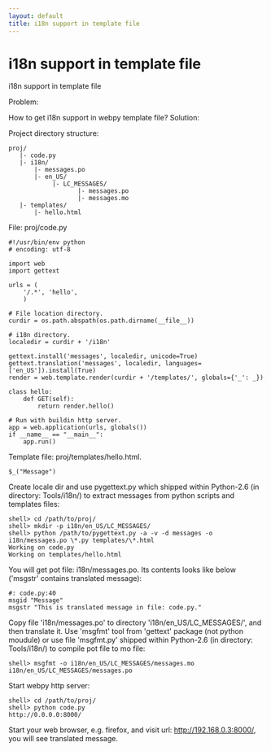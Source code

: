 ```yaml
---
layout: default
title: i18n support in template file
---
```


# i18n support in template file

i18n support in template file

Problem:

How to get i18n support in webpy template file?
Solution:

Project directory structure:

```
proj/
   |- code.py
   |- i18n/
       |- messages.po
       |- en_US/
            |- LC_MESSAGES/
                   |- messages.po
                   |- messages.mo
   |- templates/
       |- hello.html

```

File: proj/code.py

```
#!/usr/bin/env python
# encoding: utf-8

import web
import gettext

urls = (
    '/.*', 'hello',
    )

# File location directory.
curdir = os.path.abspath(os.path.dirname(__file__))

# i18n directory.
localedir = curdir + '/i18n'

gettext.install('messages', localedir, unicode=True)
gettext.translation('messages', localedir, languages=['en_US']).install(True)
render = web.template.render(curdir + '/templates/', globals={'_': _})

class hello:
    def GET(self):
        return render.hello()

# Run with buildin http server.
app = web.application(urls, globals())
if __name__ == "__main__":
    app.run()
```

Template file: proj/templates/hello.html.

```
$_("Message")
```

Create locale dir and use pygettext.py which shipped within Python-2.6 (in directory: Tools/i18n/) to extract messages from python scripts and templates files:

```
shell> cd /path/to/proj/
shell> mkdir -p i18n/en_US/LC_MESSAGES/
shell> python /path/to/pygettext.py -a -v -d messages -o i18n/messages.po \*.py templates/\*.html
Working on code.py
Working on templates/hello.html
```

You will get pot file: i18n/messages.po. Its contents looks like below ('msgstr' contains translated message):

```
#: code.py:40
msgid "Message"
msgstr "This is translated message in file: code.py."
```

Copy file 'i18n/messages.po' to directory 'i18n/en_US/LC_MESSAGES/', and then translate it. Use 'msgfmt' tool from 'gettext' package (not python moudule) or use file 'msgfmt.py' shipped within Python-2.6 (in directory: Tools/i18n/) to compile pot file to mo file:

```
shell> msgfmt -o i18n/en_US/LC_MESSAGES/messages.mo i18n/en_US/LC_MESSAGES/messages.po
```

Start webpy http server:

```
shell> cd /path/to/proj/
shell> python code.py
http://0.0.0.0:8000/
```

Start your web browser, e.g. firefox, and visit url: http://192.168.0.3:8000/, you will see translated message.
